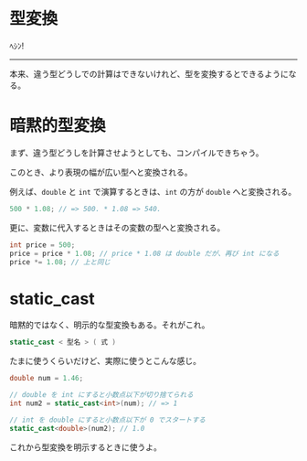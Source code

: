 # 型変換

ﾍｼﾝ!

---

本来、違う型どうしでの計算はできないけれど、型を変換するとできるようになる。


# 暗黙的型変換

まず、違う型どうしを計算させようとしても、コンパイルできちゃう。

このとき、より表現の幅が広い型へと変換される。


例えば、`double` と `int` で演算するときは、`int` の方が `double` へと変換される。

```cpp
500 * 1.08; // => 500. * 1.08 => 540.
```

更に、変数に代入するときはその変数の型へと変換される。

```cpp
int price = 500;
price = price * 1.08; // price * 1.08 は double だが、再び int になる
price *= 1.08; // 上と同じ
```


# static_cast

暗黙的ではなく、明示的な型変換もある。それがこれ。

```cpp
static_cast < 型名 > ( 式 )
```

たまに使うくらいだけど、実際に使うとこんな感じ。

```cpp
double num = 1.46;

// double を int にすると小数点以下が切り捨てられる
int num2 = static_cast<int>(num); // => 1

// int を double にすると小数点以下が 0 でスタートする
static_cast<double>(num2); // 1.0
```

これから型変換を明示するときに使うよ。
